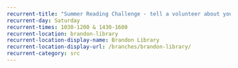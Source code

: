 ```yaml
---
recurrent-title: "Summer Reading Challenge - tell a volunteer about your latest book, collect rewards and choose your next book"
recurrent-day: Saturday
recurrent-times: 1030-1200 & 1430-1600
recurrent-location: brandon-library
recurrent-location-display-name: Brandon Library
recurrent-location-display-url: /branches/brandon-library/
recurrent-category: src
---
```

